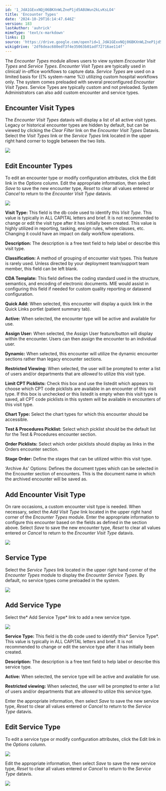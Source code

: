 ```yaml
---
id: '1_JdA1GExxNQj06BKXnWLZneP1jd5A8UWun2kLvKsLO4'
title: 'Encounter Types'
date: '2024-10-29T16:14:47.646Z'
version: 183
lastAuthor: 'auhrick'
mimeType: 'text/x-markdown'
links: []
source: 'https://drive.google.com/open?id=1_JdA1GExxNQj06BKXnWLZneP1jd5A8UWun2kLvKsLO4'
wikigdrive: '2df6deac680edf3f4e35063b01adf72716ae114f'
---
```

The *Encounter Types* module allows users to view system *Encounter Visit Types* and *Service Types*. *Encounter Visit Types* are typically used in clinical/ in-office workflows to capture data. *Service Types* are used on a limited basis for {{% system-name %}} utilizing custom hospital workflows only. The system comes preloaded with several preconfigured *Encounter Visit Types*. Service Types are typically custom and not preloaded. System Administrators can also add custom encounter and service types.

## Encounter Visit Types

The *Encounter Visit Types* datavis will display a list of all active visit types. Legacy or historical encounter types are hidden by default, but can be viewed by clicking the *Clear Filter* link on the *Encounter Visit Types* Datavis. Select the *Visit Types* link or the *Service Types* link located in the upper right hand corner to toggle between the two lists.

![](../encounter-types.assets/0b10da719d783593299824545e5bc463.png)

## Edit Encounter Types

To edit an encounter type or modify configuration attributes, click the Edit link in the *Options* column. Edit the appropriate information, then select *Save* to save the new encounter type, *Reset* to clear all values entered or *Cancel* to return to the *Encounter Visit Type* datavis.

![](../encounter-types.assets/6d94504505818ec334a92dbd0c087c49.png)

**Visit Type:** This field is the db code used to identify this *Visit Type*. This value is typically in ALL CAPITAL letters and brief. It is not recommended to change or edit the visit type after it has initially been created. This value is highly utilized in reporting, tasking, ensign rules, where clauses, etc. Changing it could have an impact on daily workflow operations.

**Description:** The description is a free text field to help label or describe this visit type.

**Classification:** A method of grouping of encounter visit types. This feature is rarely used. Unless directed by your deployment team/support team member, this field can be left blank.

**CDA Template:** This field defines the coding standard used in the structure, semantics, and encoding of electronic documents. MIE would assist in configuring this field if needed for custom quality reporting or datasend configuration.

**Quick Add:** When selected, this encounter will display a quick link in the Quick Links portlet (patient summary tab).

**Active:** When selected, the encounter type will be active and available for use.

**Assign User:** When selected, the Assign User feature/button will display within the encounter. Users can then assign the encounter to an individual user.

**Dynamic:** When selected, this encounter will utilize the dynamic encounter sections rather than legacy encounter sections.

**Restricted Viewing:** When selected, the user will be prompted to enter a list of users and/or departments that are *allowed* to utilize this visit type.

**Limit CPT Picklists:** Check this box and use the listedit which appears to choose which CPT code picklists are available in an encounter of this visit type. If this box is unchecked or this listedit is empty when this visit type is saved, all CPT code picklists in this system will be available in encounters of this visit type.

**Chart Type:** Select the chart types for which this encounter should be accessible.

**Test & Procedures Picklist:** Select which picklist should be the default list for the Test & Procedures encounter section.

**Order Picklists:** Select which order picklists should display as links in the Orders encounter section.

**Stage Order:** Define the stages that can be utilized within this visit type.

‘Archive As' Options: Defines the document types which can be selected in the Encounter section of encounters. This is the document name in which the archived encounter will be saved as.

## Add Encounter Visit Type

On rare occasions, a custom encounter visit type is needed. When necessary, select the *Add Visit Type* link located in the upper right hand corner of the *Encounter Types* module. Enter the appropriate information to configure this encounter based on the fields as defined in the section above. Select *Save* to save the new encounter type, *Reset* to clear all values entered or *Cancel* to return to the *Encounter Visit Type* datavis.

![](../encounter-types.assets/dae5d2bf3e26de6eed0b98b91017522d.png)

## Service Type

Select the *Service Types* link located in the upper right hand corner of the *Encounter Types* module to display the *Encounter Service Types*. By default, no service types come preloaded in the system.

![](../encounter-types.assets/16d73a3bc63c9401ba24f4a3787f1d16.png)

## Add Service Type

Select the* Add Service Type* link to add a new service type.

![](../encounter-types.assets/5309b6f9af30ab8b53b859a53af37abc.png)

**Service Type:** This field is the db code used to identify this* Service Type*. This value is typically in ALL CAPITAL letters and brief. It is not recommended to change or edit the service type after it has initially been created.

**Description:** The description is a free text field to help label or describe this service type.

**Active:** When selected, the service type will be active and available for use.

**Restricted viewing:** When selected, the user will be prompted to enter a list of users and/or departments that are *allowed* to utilize this service type.

Enter the appropriate information, then select *Save* to save the new service type, *Reset* to clear all values entered or *Cancel* to return to the *Service Type* datavis.

## Edit Service Type

To edit a service type or modify configuration attributes, click the Edit link in the *Options* column.

![](../encounter-types.assets/b5ed8c1961d1d1506fc2717ff0ba1b6d.png)

Edit the appropriate information, then select *Save* to save the new service type, *Reset* to clear all values entered or *Cancel* to return to the *Service Type* datavis.

![](../encounter-types.assets/917fdecb6c4ca5fe4c9ba6499e8b473b.png)
